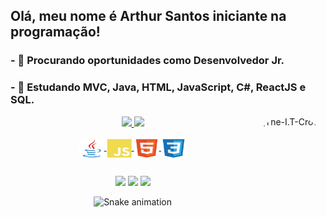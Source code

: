 ## Olá, meu nome é Arthur Santos iniciante na programação!

<div>
  <h3>- 🔭 Procurando oportunidades como Desenvolvedor Jr.</h3>
  <h3>- 🌱 Estudando MVC, Java, HTML, JavaScript, C#, ReactJS e SQL.</h3>
</div>

<div align="center">
  <a href="https://github.com/arthurjs92">
  <img height="180em" src="https://github-readme-stats.vercel.app/api?username=arthurjs92&show_icons=true&theme=ocean_dark&include_all_commits=true&count_private=true"/>
  <img height="180em" src="https://github-readme-stats.vercel.app/api/top-langs/?username=arthurjs92&layout=compact&langs_count=7&theme=ocean_dark"/>
  <img align="right" alt="The-I.T-Crowd" height="150" style="border-radius:50px;" src="https://c.tenor.com/uiH_RfTiIxwAAAAC/maurice-moss-unexpected-reboot.gif">
</div>
<div align="center" style="display: inline_block"><br>
  <img align="center" alt="Arthur-CSS" height="30" width="40" src="https://raw.githubusercontent.com/devicons/devicon/master/icons/java/java-original.svg">
  <img align="center" alt="Arthur-Js" height="30" width="40" src="https://raw.githubusercontent.com/devicons/devicon/master/icons/javascript/javascript-plain.svg">
  <img align="center" alt="Rafa-HTML" height="30" width="40" src="https://raw.githubusercontent.com/devicons/devicon/master/icons/html5/html5-original.svg">
  <img align="center" alt="Rafa-CSS" height="30" width="40" src="https://raw.githubusercontent.com/devicons/devicon/master/icons/css3/css3-original.svg">
</div>

  ##
 
<div align="center"> 
  <a href="https://instagram.com/thuraim_" target="_blank"><img src="https://img.shields.io/badge/-Instagram-%23E4405F?style=for-the-badge&logo=instagram&logoColor=white" target="_blank"></a>
  <a href = "mailto:ajsantos5d@gmail.com"><img src="https://img.shields.io/badge/-Gmail-%23333?style=for-the-badge&logo=gmail&logoColor=white" target="_blank"></a>
  <a href="https://www.linkedin.com/in/arthur-josé-dos-santos-bb7586127/" target="_blank"><img src="https://img.shields.io/badge/-LinkedIn-%230077B5?style=for-the-badge&logo=linkedin&logoColor=white" target="_blank"></a> 
 
  ![Snake animation](https://github.com/arthurjs92/arthurjs92/blob/output/github-contribution-grid-snake.svg)
 
</div>
